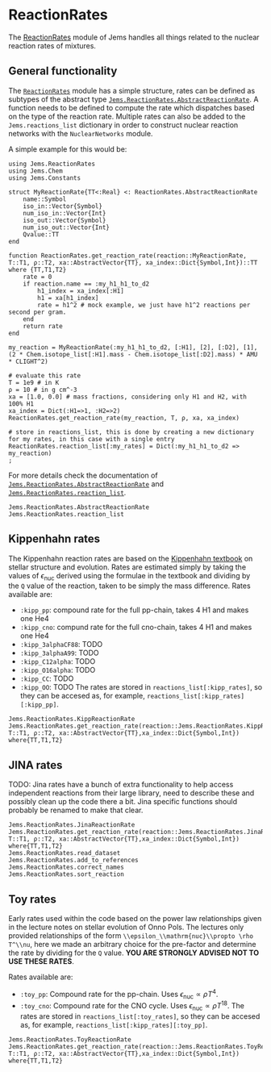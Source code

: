 # ReactionRates

The [ReactionRates](@ref) module of Jems handles all things related to the nuclear reaction rates of mixtures.

## General functionality
The [`ReactionRates`](@ref) module has a simple structure, rates can be defined as subtypes of the abstract type [`Jems.ReactionRates.AbstractReactionRate`](@ref). A function needs to be defined to compute the rate which dispatches based on the type of the reaction rate. Multiple rates can also be added to the `Jems.reactions_list` dictionary in order to construct nuclear reaction networks with the `NuclearNetworks` module.

A simple example for this would be:

```@example
using Jems.ReactionRates
using Jems.Chem
using Jems.Constants

struct MyReactionRate{TT<:Real} <: ReactionRates.AbstractReactionRate
    name::Symbol
    iso_in::Vector{Symbol}
    num_iso_in::Vector{Int}
    iso_out::Vector{Symbol}
    num_iso_out::Vector{Int}
    Qvalue::TT
end

function ReactionRates.get_reaction_rate(reaction::MyReactionRate, T::T1, ρ::T2, xa::AbstractVector{TT}, xa_index::Dict{Symbol,Int})::TT where {TT,T1,T2}
    rate = 0
    if reaction.name == :my_h1_h1_to_d2
        h1_index = xa_index[:H1]
        h1 = xa[h1_index]
        rate = h1^2 # mock example, we just have h1^2 reactions per second per gram.
    end
    return rate
end

my_reaction = MyReactionRate(:my_h1_h1_to_d2, [:H1], [2], [:D2], [1], (2 * Chem.isotope_list[:H1].mass - Chem.isotope_list[:D2].mass) * AMU * CLIGHT^2)

# evaluate this rate
T = 1e9 # in K
ρ = 10 # in g cm^-3
xa = [1.0, 0.0] # mass fractions, considering only H1 and H2, with 100% H1
xa_index = Dict(:H1=>1, :H2=>2)
ReactionRates.get_reaction_rate(my_reaction, T, ρ, xa, xa_index)

# store in reactions_list, this is done by creating a new dictionary for my rates, in this case with a single entry
ReactionRates.reaction_list[:my_rates] = Dict(:my_h1_h1_to_d2 => my_reaction)
;
```
For more details check the documentation of [`Jems.ReactionRates.AbstractReactionRate`](@ref) and [`Jems.ReactionRates.reaction_list`](@ref).

```@docs
Jems.ReactionRates.AbstractReactionRate
Jems.ReactionRates.reaction_list
```

## Kippenhahn rates
The Kippenhahn reaction rates are based on the [Kippenhahn textbook](https://doi.org/10.1007/978-3-642-30304-3) on stellar structure and evolution. Rates are estimated simply by taking the values of $\epsilon_\mathrm{nuc}$ derived using the formulae in the textbook and dividing by the ``Q`` value of the reaction, taken to be simply the mass difference. Rates available are:
- `:kipp_pp`: compound rate for the full pp-chain, takes 4 H1 and makes one He4
- `:kipp_cno`: compund rate for the full cno-chain, takes 4 H1 and makes one He4
- `:kipp_3alphaCF88`: TODO
- `:kipp_3alphaA99`: TODO
- `:kipp_C12alpha`: TODO
- `:kipp_O16alpha`: TODO
- `:kipp_CC`: TODO
- `:kipp_OO`: TODO
The rates are stored in `reactions_list[:kipp_rates]`, so they can be accesed as, for example, `reactions_list[:kipp_rates][:kipp_pp]`.


```@docs
Jems.ReactionRates.KippReactionRate
Jems.ReactionRates.get_reaction_rate(reaction::Jems.ReactionRates.KippReactionRate, T::T1, ρ::T2, xa::AbstractVector{TT},xa_index::Dict{Symbol,Int}) where{TT,T1,T2}
```

## JINA rates
TODO: Jina rates have a bunch of extra functionality to help access independent reactions from their large library, need to describe these and possibly clean up the code there a bit. Jina specific functions should probably be renamed to make that clear.
```@docs
Jems.ReactionRates.JinaReactionRate
Jems.ReactionRates.get_reaction_rate(reaction::Jems.ReactionRates.JinaReactionRate, T::T1, ρ::T2, xa::AbstractVector{TT},xa_index::Dict{Symbol,Int}) where{TT,T1,T2}
Jems.ReactionRates.read_dataset
Jems.ReactionRates.add_to_references
Jems.ReactionRates.correct_names
Jems.ReactionRates.sort_reaction
```

## Toy rates

Early rates used within the code based on the power law relationships given in the lecture notes on stellar evolution of Onno Pols. The lectures only provided relationships of the form ``\\epsilon_\\mathrm{nuc}\\propto \rho T^\\nu``, here we made an arbitrary choice for the pre-factor and determine the rate by dividing for the ``Q`` value. **YOU ARE STRONGLY ADVISED NOT TO USE THESE RATES**.

Rates available are:
- `:toy_pp`: Compound rate for the pp-chain. Uses $\epsilon_\mathrm{nuc}\propto\rho T^4$.
- `:toy_cno`: Compound rate for the CNO cycle. Uses $\epsilon_\mathrm{nuc}\propto\rho T^{18}$.
The rates are stored in `reactions_list[:toy_rates]`, so they can be accesed as, for example, `reactions_list[:kipp_rates][:toy_pp]`.

```@docs
Jems.ReactionRates.ToyReactionRate
Jems.ReactionRates.get_reaction_rate(reaction::Jems.ReactionRates.ToyReactionRate, T::T1, ρ::T2, xa::AbstractVector{TT},xa_index::Dict{Symbol,Int}) where{TT,T1,T2}
```